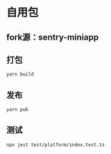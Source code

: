 # 自用包
## fork源：sentry-miniapp

## 打包
```bash
yarn build
```

## 发布
```bash
yarn pub
``` 

## 测试
```bash
npx jest test/platform/index.test.ts
```